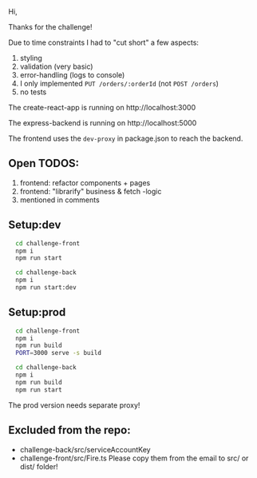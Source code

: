 Hi,

Thanks for the challenge!

Due to time constraints I had to "cut short" a few aspects:
1. styling
2. validation (very basic)
3. error-handling (logs to console)
4. I only implemented `PUT /orders/:orderId`  (not `POST /orders`)
5. no tests

The create-react-app is running on http://localhost:3000

The express-backend is running on  http://localhost:5000

The frontend uses the `dev-proxy` in package.json to reach the backend.

## Open TODOS:
1. frontend: refactor components + pages
2. frontend: "librarify" business & fetch -logic
3. mentioned in comments


## Setup:dev
```bash
  cd challenge-front
  npm i
  npm run start

  cd challenge-back
  npm i
  npm run start:dev
```

## Setup:prod
```bash
  cd challenge-front
  npm i
  npm run build
  PORT=3000 serve -s build

  cd challenge-back
  npm i
  npm run build
  npm run start
```

The prod version needs separate proxy!



## Excluded from the repo:
* challenge-back/src/serviceAccountKey
* challenge-front/src/Fire.ts
Please copy them from the email to src/ or dist/ folder!

